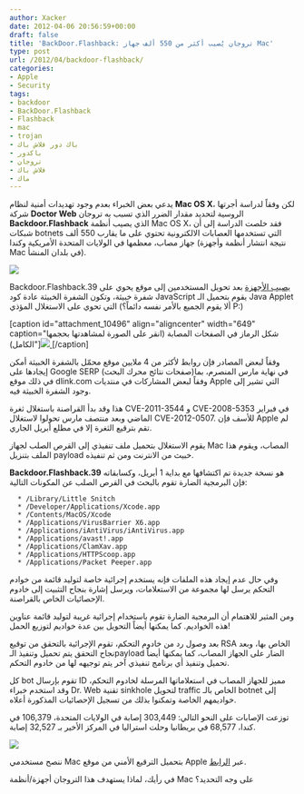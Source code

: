 ```yaml
---
author: Xacker
date: 2012-04-06 20:56:59+00:00
draft: false
title: 'BackDoor.Flashback: تروجان يُصيب أكثر من 550 ألف جهاز Mac'
type: post
url: /2012/04/backdoor-flashback/
categories:
- Apple
- Security
tags:
- backdoor
- BackDoor.Flashback
- Flashback
- mac
- trojan
- باك دور فلاش باك
- باكدور
- تروجان
- فلاش باك
- ماك
---
```


يدعي بعض الخبراء بعدم وجود تهديدات أمنية لنظام **Mac OS X**، لكن وفقاً لدراسة أجرتها شركة **Doctor Web** الروسية لتحديد مقدار الضرر الذي تسبب به تروجان **Backdoor.Flashback** الذي يصيب أنظمة Mac OS X، فقد خلصت الدراسة إلى أن شبكات botnets التي تستخدمها العصابات الالكترونية تحتوي على ما يقارب 550 ألف جهاز مصاب، معظمها في الولايات المتحدة الأمريكية وكندا (نتيجة انتشار أنظمة وأجهزة Mac في بلدان المنشأ).




[![](https://www.it-scoop.com/wp-content/uploads/2012/04/Mac-Trojan.png)
](https://www.it-scoop.com/wp-content/uploads/2012/04/Mac-Trojan.png)




Backdoor.Flashback.39 [يصيب الأجهزة](http://news.drweb.com/show/?i=2341) بعد تحويل المستخدمين إلى موقع يحوي على شفرة خبيثة، وتكون الشفرة الخبيثة عادة كود JavaScript يقوم بتحميل الـ Java Applet التي تحوي على الاستغلال المؤذي (ألا يقوم الجميع بالأمر نفسه دائماً؟ P:)




[caption id="attachment_10496" align="aligncenter" width="649" caption="شكل الرماز في الصفحات المصابة (انقر على الصورة لمشاهدتها بحجمها الكامل)"][![](https://www.it-scoop.com/wp-content/uploads/2012/04/flashback.png)
](https://www.it-scoop.com/wp-content/uploads/2012/04/flashback.png)[/caption]


وفقاً لبعض المصادر فإن روابط لأكثر من 4 ملايين موقع محمّل بالشفرة الخبيثة أمكن إيجادها على Google SERP (صفحات نتائج محرك البحث)في نهاية مارس المنصرم، بما في ذلك موقع dlink.com وفقاً لبعض المشاركات في منتديات Apple التي تشير إلى وجود الشفرة الخبيثة فيه.




<!-- more -->




هذا وقد بدأ القراصنة باستغلال ثغرة CVE-2011-3544 و CVE-2008-5353 في فبراير الماضي وبعد منتصف مارس تحولوا لاستغلال CVE-2012-0507. للأسف فإن Apple لم تقم بترقيع الثغرة إلا في مطلع أبريل الجاري.




يقوم الاستغلال بتحميل ملف تنفيذي إلى القرص الصلب لجهاز Mac المصاب، ويقوم هذا الملف بتنزيل payload خبيث من الانترنت ومن ثم تنفيذه.




**Backdoor.Flashback.39** هو نسخة جديدة تم اكتشافها مع بداية 1 أبريل، وكسابقاته فإن البرمجية الضارة تقوم بالبحث في القرص الصلب عن المكونات التالية:





	  * /Library/Little Snitch
	  * /Developer/Applications/Xcode.app
	  * /Contents/MacOS/Xcode
	  * /Applications/VirusBarrier X6.app
	  * /Applications/iAntiVirus/iAntiVirus.app
	  * /Applications/avast!.app
	  * /Applications/ClamXav.app
	  * /Applications/HTTPScoop.app
	  * /Applications/Packet Peeper.app



وفي حال عدم إيجاد هذه الملفات فإنه يستخدم إجرائية خاصة لتوليد قائمة من خوادم التحكم يرسل لها مجموعة من الاستعلامات، ويرسل إشارة بنجاح التثبيت إلى خادوم الإحصائيات الخاص بالقراصنة.




ومن المثير للاهتمام أن البرمجية الضارة تقوم باستخدام إجرائية غريبة لتوليد قائمة عناوين هذه الخواديم. كما يمكنها أيضاً التحويل بين عدة خواديم لتوزيع الحمل!




بعد وصول رد من خادوم التحكم، تقوم الإجرائية بالتحقق من توقيع RSA الخاص بها، وبعد نجاح التحقق يتم تحميل وتنفيذ الـpayload الضار على الجهاز المصاب، كما يمكنها أيضاً تحميل وتنفيذ أي برنامج تنفيذي آخر يتم توجيهه لها من خادوم التحكم.




كل bot تقوم بإرسال ID مميز للجهاز المصاب في استعلاماتها المرسلة لخادوم التحكم، وقد استخدم خبراء Dr. Web تقنية sinkhole لتحويل traffic الخاص بالـ botnet إلى خواديمهم الخاصة وتمكنوا بذلك من تسجيل الإحصائيات المذكورة أعلاه.




توزعت الإصابات على النحو التالي: 303,449 إصابة في الولايات المتحدة، 106,379 في كندا، 68,577 في بريطانيا وحلت استراليا في المركز الأخير بـ 32,527 إصابة.




[![](https://www.it-scoop.com/wp-content/uploads/2012/04/map2.1.png)
](https://www.it-scoop.com/wp-content/uploads/2012/04/map2.1.png)




ننصح مستخدمي Mac بتحميل الترقيع الأمني من موقع Apple عبر [الرابط](http://support.apple.com/kb/HT5228).




في رأيك، لماذا يستهدف هذا التروجان أجهزة/أنظمة Mac على وجه التحديد؟
